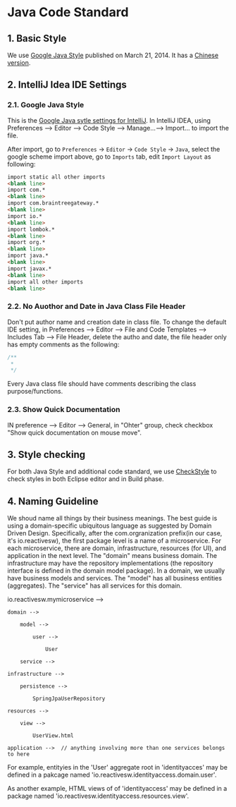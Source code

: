 # Java Code Standard

## 1. Basic Style

We use [Google Java Style](https://google.github.io/styleguide/javaguide.html) published on March 21, 2014. It has a [Chinese version](http://blog.mosil.biz/2014/05/java-style-guide/).

## 2. IntelliJ Idea IDE Settings

### 2.1. Google Java Style

This is the [Google Java sytle settings for IntelliJ](https://github.com/google/styleguide/blob/gh-pages/intellij-java-google-style.xml). In IntelliJ IDEA, using Preferences --> Editor --> Code Style --> Manage...--> Import... to import the file.

After import, go to `Preferences` -> `Editor` -> `Code Style` -> `Java`, select the google scheme import above, go to `Imports` tab, edit `Import Layout` as following:

```markdown
import static all other imports
<blank line>
import com.*
<blank line>
import com.braintreegateway.*
<blank line>
import io.*
<blank line>
import lombok.*
<blank line>
import org.*
<blank line>
import java.*
<blank line>
import javax.*
<blank line>
import all other imports
<blank line>
```

### 2.2. No Auothor and Date in Java Class File Header

Don't put author name and creation date in class file. To change the default IDE setting, in Preferences --> Editor --> File and Code Templates --> Includes Tab --> File Header, delete the autho and date, the file header only has empty comments as the following:

```java
/**
 *
 */
```

Every Java class file should have comments describing the class purpose/functions.

### 2.3. Show Quick Documentation

IN preference --> Editor --> General, in "Ohter" group, check checkbox "Show quick documentation on mouse move".

## 3. Style checking

For both Java Style and additional code standard, we use [CheckStyle](http://checkstyle.sourceforge.net/) to check styles in both Eclipse editor and in Build phase.

## 4. Naming Guideline

We shoud name all things by their business meanings. The best guide is using a domain-specific ubiquitous language as suggested by Domain Driven Design. Specifically, after the com.orgranization prefix(in our case, it's io.reactivesw), the first package level is a name of a microservice. For each microservice, there are domain, infrastructure, resources (for UI), and application in the next level. The "domain" means business domain. The infrastructure may have the repository implementations (the repository interface is defined in the domain model package). In a domain, we usually have business models and services. The "model" has all business entities (aggregates). The "service" has all services for this domain.

io.reactivesw.mymicroservice -->

    domain -->

        model -->

            user -->

                User

        service -->

    infrastructure -->

        persistence -->

            SpringJpaUserRepository

    resources -->

        view -->

            UserView.html

    application -->  // anything involving more than one services belongs to here


For example, entityies in the 'User' aggregate root in 'identityacces' may be defined in a pakcage named 'io.reactivesw.identityaccess.domain.user'.

As another example, HTML views of of 'identityaccess' may be defined in a package named 'io.reactivesw.identityaccess.resources.view'.